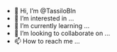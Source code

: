 - 👋 Hi, I’m @TassiloBln
- 👀 I’m interested in ...
- 🌱 I’m currently learning ...
- 💞️ I’m looking to collaborate on ...
- 📫 How to reach me ...

<!---
TassiloBln/TassiloBln is a ✨ special ✨ repository because its `README.md` (this file) appears on your GitHub profile.
You can click the Preview link to take a look at your changes.
--->
